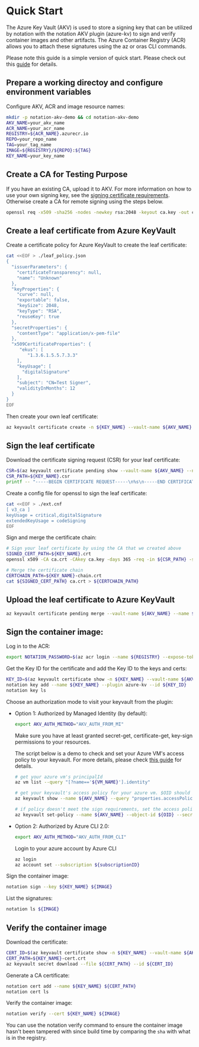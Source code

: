 # Quick Start

The Azure Key Vault (AKV) is used to store a signing key that can be utilized by notation with the notation AKV plugin (azure-kv) to sign and verify container images and other artifacts. The Azure Container Registry (ACR) allows you to attach these signatures using the az or oras CLI commands.

Please note this guide is a simple version of quick start. Please check out this [guide](https://docs.microsoft.com/en-us/azure/container-registry/container-registry-tutorial-sign-build-push#verify-the-container-image) for details.  

## Prepare a working directoy and configure environment variables

Configure AKV, ACR and image resource names:

```bash
mkdir -p notation-akv-demo && cd notation-akv-demo
AKV_NAME=your_akv_name
ACR_NAME=your_acr_name
REGISTRY=${ACR_NAME}.azurecr.io
REPO=your_repo_name
TAG=your_tag_name
IMAGE=${REGISTRY}/${REPO}:${TAG}
KEY_NAME=your_key_name
```

## Create a CA for Testing Purpose

If you have an existing CA, upload it to AKV. For more information on how to use your own signing key, see the [signing certificate requirements](https://github.com/notaryproject/notaryproject/blob/main/signature-specification.md#certificate-requirements). Otherwise create a CA for remote signing using the steps below.

```bash
openssl req -x509 -sha256 -nodes -newkey rsa:2048 -keyout ca.key -out ca.crt -days 365 -subj "/CN=Test CA" -addext "keyUsage=critical,keyCertSign"
```

## Create a leaf certificate from Azure KeyVault

Create a certificate policy for Azure KeyVault to create the leaf certificate:

```bash
cat <<EOF > ./leaf_policy.json
{
  "issuerParameters": {
    "certificateTransparency": null,
    "name": "Unknown"
  },
  "keyProperties": {
    "curve": null,
    "exportable": false,
    "keySize": 2048,
    "keyType": "RSA",
    "reuseKey": true
  },
  "secretProperties": {
    "contentType": "application/x-pem-file"
  },
  "x509CertificateProperties": {
     "ekus": [
        "1.3.6.1.5.5.7.3.3"
    ],
    "keyUsage": [
      "digitalSignature"
    ],
    "subject": "CN=Test Signer",
    "validityInMonths": 12
  }
}
EOF
```

Then create your own leaf certificate:

```bash
az keyvault certificate create -n ${KEY_NAME} --vault-name ${AKV_NAME} -p @leaf_policy.json
```

## Sign the leaf certificate

Download the certificate signing request (CSR) for your leaf certificate:

```bash
CSR=$(az keyvault certificate pending show --vault-name ${AKV_NAME} --name ${KEY_NAME} --query 'csr' -o tsv)
CSR_PATH=${KEY_NAME}.csr
printf -- "-----BEGIN CERTIFICATE REQUEST-----\n%s\n-----END CERTIFICATE REQUEST-----\n" $CSR > ${CSR_PATH}
```

Create a config file for openssl to sign the leaf certificate:

```bash
cat <<EOF > ./ext.cnf
[ v3_ca ]
keyUsage = critical,digitalSignature
extendedKeyUsage = codeSigning
EOF
```

Sign and merge the certificate chain:

```bash
# Sign your leaf certificate by using the CA that we created above
SIGNED_CERT_PATH=${KEY_NAME}.crt
openssl x509 -CA ca.crt -CAkey ca.key -days 365 -req -in ${CSR_PATH} -set_serial 02 -out ${SIGNED_CERT_PATH} -extensions v3_ca -extfile ./ext.cnf

# Merge the certificate chain
CERTCHAIN_PATH=${KEY_NAME}-chain.crt
cat ${SIGNED_CERT_PATH} ca.crt > ${CERTCHAIN_PATH}
```

## Upload the leaf certificate to Azure KeyVault
```bash
az keyvault certificate pending merge --vault-name ${AKV_NAME} --name ${KEY_NAME} --file ${CERTCHAIN_PATH}
```

## Sign the container image:

Log in to the ACR:

```bash
export NOTATION_PASSWORD=$(az acr login --name ${REGISTRY} --expose-token --output tsv --query accessToken)
```

Get the Key ID for the certificate and add the Key ID to the keys and certs:

```bash
KEY_ID=$(az keyvault certificate show -n ${KEY_NAME} --vault-name ${AKV_NAME} --query 'kid' -o tsv)
notation key add --name ${KEY_NAME} --plugin azure-kv --id ${KEY_ID}
notation key ls
```

Choose an authorization mode to visit your keyvault from the plugin:

- Option 1: Authorized by Managed Identity (by default):
    ```bash
    export AKV_AUTH_METHOD="AKV_AUTH_FROM_MI"
    ```

    Make sure you have at least granted secret-get, certificate-get, key-sign permissions to your resources.

    The script below is a demo to check and set your Azure VM's access policy to your keyvault. For more details, please check [this guide](https://docs.microsoft.com/en-us/azure/key-vault/general/assign-access-policy?tabs=azure-portal) for details.
    
    ```bash
    # get your azure vm's principalId
    az vm list --query "[?name=='${VM_NAME}'].identity"

    # get your keyvault's access policy for your azure vm. $OID should be the principalId which we get from the above command
    az keyvault show --name ${AKV_NAME} --query "properties.accessPolicies[].{objectId:objectId,permissions:permissions}[?contains(objectId,'${OID}')]"

    # if policy doesn't meet the sign requirements, set the access policy.
    az keyvault set-policy --name ${AKV_NAME} --object-id ${OID} --secret-permissions get --key-permissions sign --certificate-permissions get
    ```
    
- Option 2: Authorized by Azure CLI 2.0:

    ```bash
    export AKV_AUTH_METHOD="AKV_AUTH_FROM_CLI"
    ```
    Login to your azure account by Azure CLI
    ```bash
    az login
    az account set --subscription ${subscriptionID}
    ```

Sign the container image:

```bash
notation sign --key ${KEY_NAME} ${IMAGE}
```

List the signatures:

```bash
notation ls ${IMAGE}
```

## Verify the container image

Download the certificate:

```bash
CERT_ID=$(az keyvault certificate show -n ${KEY_NAME} --vault-name ${AKV_NAME} --query 'sid' -o tsv)
CERT_PATH=${KEY_NAME}-cert.crt
az keyvault secret download --file ${CERT_PATH} --id ${CERT_ID}
```

Generate a CA certificate:

```bash
notation cert add --name ${KEY_NAME} ${CERT_PATH}
notation cert ls
```

Verify the container image:

```bash
notation verify --cert ${KEY_NAME} ${IMAGE}
```

You can use the notation verify command to ensure the container image hasn't been tampered with since build time by comparing the `sha` with what is in the registry.
